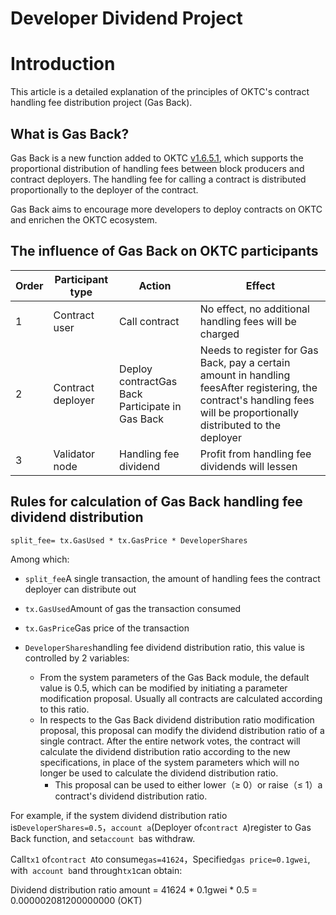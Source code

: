# Developer Dividend Project 

# Introduction

This article is a detailed explanation of the principles of OKTC's contract handling fee distribution project (Gas Back).

## What is Gas Back?

Gas Back is a new function added to OKTC [v1.6.5.1](https://github.com/okx/exchain/tree/v1.6.5.1), which supports the proportional distribution of handling fees between block producers and contract deployers. The handling fee for calling a contract is distributed proportionally to the deployer of the contract.

Gas Back aims to encourage more developers to deploy contracts on OKTC and enrichen the OKTC ecosystem.

## The influence of Gas Back on OKTC participants

| Order | Participant type  | Action                                          | Effect                                                       |
| ----- | ----------------- | ----------------------------------------------- | ------------------------------------------------------------ |
| 1     | Contract user     | Call contract                                   | No effect, no additional handling fees will be charged       |
| 2     | Contract deployer | Deploy contractGas Back Participate in Gas Back | Needs to register for Gas Back, pay a certain amount in handling feesAfter registering, the contract's handling fees will be proportionally distributed to the deployer |
| 3     | Validator node    | Handling fee dividend                           | Profit from handling fee dividends will lessen               |

## Rules for calculation of Gas Back handling fee dividend distribution 

```
split_fee= tx.GasUsed * tx.GasPrice * DeveloperShares
```

Among which:

- `split_fee`A single transaction, the amount of handling fees the contract deployer can distribute out

- `tx.GasUsed`Amount of gas the transaction consumed

- `tx.GasPrice`Gas price of the transaction

- `DeveloperShares`handling fee dividend distribution ratio, this value is controlled by 2 variables:
  - From the system parameters of the Gas Back module, the default value is 0.5, which can be modified by initiating a parameter modification proposal. Usually all contracts are calculated according to this ratio.
  - In respects to the Gas Back dividend distribution ratio modification proposal, this proposal can modify the dividend distribution ratio of a single contract. After the entire network votes, the contract will calculate the dividend distribution ratio according to the new specifications, in place of the system parameters which will no longer be used to calculate the dividend distribution ratio.
    -   This proposal can be used to either lower（≥ 0）or raise（≤ 1）a contract's dividend distribution ratio.

For example, if the system dividend distribution ratio is`DeveloperShares=0.5`，`account a`(Deployer of`contract A`)register to Gas Back function, and set`account b`as withdraw.

Call`tx1` of`contract A`to consume`gas=41624`，Specified`gas price=0.1gwei`, with` account b`and through`tx1`can obtain:

Dividend distribution ratio amount = 41624 * 0.1gwei * 0.5 = 0.000002081200000000 (OKT)